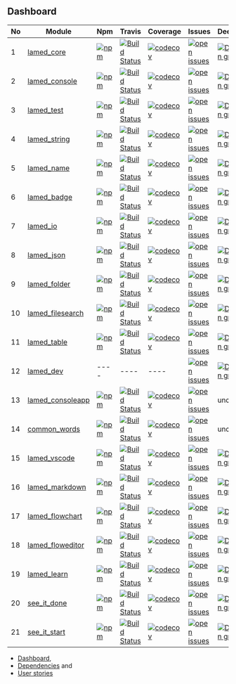 ## Dashboard

| No |Module |Npm |Travis |Coverage |Issues |Deepscans |Dependencies |Hits |
|  ---- | ---- | ---- | ---- | ---- | ---- | ---- | ---- | ---- |
1 |[lamed_core](https://github.com/perezlamed/lamed_core) |[![npm](https://img.shields.io/npm/v/lamed_core.svg)](https://www.npmjs.org/package/lamed_core) |[![Build Status](https://travis-ci.org/perezlamed/lamed_core.svg?branch=master)](https://travis-ci.org/perezlamed/lamed_core) |[![codecov](https://codecov.io/gh/perezlamed/lamed_core/branch/master/graph/badge.svg)](https://codecov.io/gh/perezlamed/lamed_core) |[![open issues](https://img.shields.io/github/issues-raw/perezlamed/lamed_core.svg)](https://github.com/perezlamed/lamed_core/issues) |[![DeepScan grade](https://deepscan.io/api/teams/1597/projects/6044/branches/48311/badge/grade.svg)](https://deepscan.io/dashboard#view=project&tid=1597&pid=6044&bid=48311) |[![dependencies Status](https://david-dm.org/perezlamed/lamed_core/status.svg)](https://david-dm.org/perezlamed/lamed_core) |[![HitCount](http://hits.dwyl.io/perezlamed/lamed_core.svg)](https://github.com/perezlamed/lamed_core/graphs/traffic) |
2 |[lamed_console](https://github.com/perezlamed/lamed_console) |[![npm](https://img.shields.io/npm/v/lamed_console.svg)](https://www.npmjs.org/package/lamed_console) |[![Build Status](https://travis-ci.org/perezlamed/lamed_console.svg?branch=master)](https://travis-ci.org/perezlamed/lamed_console) |[![codecov](https://codecov.io/gh/perezlamed/lamed_console/branch/master/graph/badge.svg)](https://codecov.io/gh/perezlamed/lamed_console) |[![open issues](https://img.shields.io/github/issues-raw/perezlamed/lamed_console.svg)](https://github.com/perezlamed/lamed_console/issues) |[![DeepScan grade](https://deepscan.io/api/teams/1597/projects/6356/branches/52830/badge/grade.svg)](https://deepscan.io/dashboard#view=project&tid=1597&pid=6356&bid=52830) |[![dependencies Status](https://david-dm.org/perezlamed/lamed_console/status.svg)](https://david-dm.org/perezlamed/lamed_console) |[![HitCount](http://hits.dwyl.io/perezlamed/lamed_console.svg)](https://github.com/perezlamed/lamed_console/graphs/traffic) |
3 |[lamed_test](https://github.com/perezlamed/lamed_test) |[![npm](https://img.shields.io/npm/v/lamed_test.svg)](https://www.npmjs.org/package/lamed_test) |[![Build Status](https://travis-ci.org/perezlamed/lamed_test.svg?branch=master)](https://travis-ci.org/perezlamed/lamed_test) |[![codecov](https://codecov.io/gh/perezlamed/lamed_test/branch/master/graph/badge.svg)](https://codecov.io/gh/perezlamed/lamed_test) |[![open issues](https://img.shields.io/github/issues-raw/perezlamed/lamed_test.svg)](https://github.com/perezlamed/lamed_test/issues) |[![DeepScan grade](https://deepscan.io/api/teams/1597/projects/6045/branches/48312/badge/grade.svg)](https://deepscan.io/dashboard#view=project&tid=1597&pid=6045&bid=48312) |[![dependencies Status](https://david-dm.org/perezlamed/lamed_test/status.svg)](https://david-dm.org/perezlamed/lamed_test) |[![HitCount](http://hits.dwyl.io/perezlamed/lamed_test.svg)](https://github.com/perezlamed/lamed_test/graphs/traffic) |
4 |[lamed_string](https://github.com/perezlamed/lamed_string) |[![npm](https://img.shields.io/npm/v/lamed_string.svg)](https://www.npmjs.org/package/lamed_string) |[![Build Status](https://travis-ci.org/perezlamed/lamed_string.svg?branch=master)](https://travis-ci.org/perezlamed/lamed_string) |[![codecov](https://codecov.io/gh/perezlamed/lamed_string/branch/master/graph/badge.svg)](https://codecov.io/gh/perezlamed/lamed_string) |[![open issues](https://img.shields.io/github/issues-raw/perezlamed/lamed_string.svg)](https://github.com/perezlamed/lamed_string/issues) |[![DeepScan grade](https://deepscan.io/api/teams/1597/projects/6367/branches/52842/badge/grade.svg)](https://deepscan.io/dashboard#view=project&tid=1597&pid=6367&bid=52842) |[![dependencies Status](https://david-dm.org/perezlamed/lamed_string/status.svg)](https://david-dm.org/perezlamed/lamed_string) |[![HitCount](http://hits.dwyl.io/perezlamed/lamed_string.svg)](https://github.com/perezlamed/lamed_string/graphs/traffic) |
5 |[lamed_name](https://github.com/perezlamed/lamed_name) |[![npm](https://img.shields.io/npm/v/lamed_name.svg)](https://www.npmjs.org/package/lamed_name) |[![Build Status](https://travis-ci.org/perezlamed/lamed_name.svg?branch=master)](https://travis-ci.org/perezlamed/lamed_name) |[![codecov](https://codecov.io/gh/perezlamed/lamed_name/branch/master/graph/badge.svg)](https://codecov.io/gh/perezlamed/lamed_name) |[![open issues](https://img.shields.io/github/issues-raw/perezlamed/lamed_name.svg)](https://github.com/perezlamed/lamed_name/issues) |[![DeepScan grade](https://deepscan.io/api/teams/1597/projects/6365/branches/52839/badge/grade.svg)](https://deepscan.io/dashboard#view=project&tid=1597&pid=6365&bid=52839) |[![dependencies Status](https://david-dm.org/perezlamed/lamed_name/status.svg)](https://david-dm.org/perezlamed/lamed_name) |[![HitCount](http://hits.dwyl.io/perezlamed/lamed_name.svg)](https://github.com/perezlamed/lamed_name/graphs/traffic) |
6 |[lamed_badge](https://github.com/perezlamed/lamed_badge) |[![npm](https://img.shields.io/npm/v/lamed_badge.svg)](https://www.npmjs.org/package/lamed_badge) |[![Build Status](https://travis-ci.org/perezlamed/lamed_badge.svg?branch=master)](https://travis-ci.org/perezlamed/lamed_badge) |[![codecov](https://codecov.io/gh/perezlamed/lamed_badge/branch/master/graph/badge.svg)](https://codecov.io/gh/perezlamed/lamed_badge) |[![open issues](https://img.shields.io/github/issues-raw/perezlamed/lamed_badge.svg)](https://github.com/perezlamed/lamed_badge/issues) |[![DeepScan grade](https://deepscan.io/api/teams/1597/projects/6357/branches/52831/badge/grade.svg)](https://deepscan.io/dashboard#view=project&tid=1597&pid=6357&bid=52831) |[![dependencies Status](https://david-dm.org/perezlamed/lamed_badge/status.svg)](https://david-dm.org/perezlamed/lamed_badge) |[![HitCount](http://hits.dwyl.io/perezlamed/lamed_badge.svg)](https://github.com/perezlamed/lamed_badge/graphs/traffic) |
7 |[lamed_io](https://github.com/perezlamed/lamed_io) |[![npm](https://img.shields.io/npm/v/lamed_io.svg)](https://www.npmjs.org/package/lamed_io) |[![Build Status](https://travis-ci.org/perezlamed/lamed_io.svg?branch=master)](https://travis-ci.org/perezlamed/lamed_io) |[![codecov](https://codecov.io/gh/perezlamed/lamed_io/branch/master/graph/badge.svg)](https://codecov.io/gh/perezlamed/lamed_io) |[![open issues](https://img.shields.io/github/issues-raw/perezlamed/lamed_io.svg)](https://github.com/perezlamed/lamed_io/issues) |[![DeepScan grade](https://deepscan.io/api/teams/1597/projects/4474/branches/36076/badge/grade.svg)](https://deepscan.io/dashboard#view=project&tid=1597&pid=4474&bid=36076) |[![dependencies Status](https://david-dm.org/perezlamed/lamed_io/status.svg)](https://david-dm.org/perezlamed/lamed_io) |[![HitCount](http://hits.dwyl.io/perezlamed/lamed_io.svg)](https://github.com/perezlamed/lamed_io/graphs/traffic) |
8 |[lamed_json](https://github.com/perezlamed/lamed_json) |[![npm](https://img.shields.io/npm/v/lamed_json.svg)](https://www.npmjs.org/package/lamed_json) |[![Build Status](https://travis-ci.org/perezlamed/lamed_json.svg?branch=master)](https://travis-ci.org/perezlamed/lamed_json) |[![codecov](https://codecov.io/gh/perezlamed/lamed_json/branch/master/graph/badge.svg)](https://codecov.io/gh/perezlamed/lamed_json) |[![open issues](https://img.shields.io/github/issues-raw/perezlamed/lamed_json.svg)](https://github.com/perezlamed/lamed_json/issues) |[![DeepScan grade](https://deepscan.io/api/teams/1597/projects/6363/branches/52837/badge/grade.svg)](https://deepscan.io/dashboard#view=project&tid=1597&pid=6363&bid=52837) |[![dependencies Status](https://david-dm.org/perezlamed/lamed_json/status.svg)](https://david-dm.org/perezlamed/lamed_json) |[![HitCount](http://hits.dwyl.io/perezlamed/lamed_json.svg)](https://github.com/perezlamed/lamed_json/graphs/traffic) |
9 |[lamed_folder](https://github.com/perezlamed/lamed_folder) |[![npm](https://img.shields.io/npm/v/lamed_folder.svg)](https://www.npmjs.org/package/lamed_folder) |[![Build Status](https://travis-ci.org/perezlamed/lamed_folder.svg?branch=master)](https://travis-ci.org/perezlamed/lamed_folder) |[![codecov](https://codecov.io/gh/perezlamed/lamed_folder/branch/master/graph/badge.svg)](https://codecov.io/gh/perezlamed/lamed_folder) |[![open issues](https://img.shields.io/github/issues-raw/perezlamed/lamed_folder.svg)](https://github.com/perezlamed/lamed_folder/issues) |[![DeepScan grade](https://deepscan.io/api/teams/1597/projects/4472/branches/36075/badge/grade.svg)](https://deepscan.io/dashboard#view=project&tid=1597&pid=4472&bid=36075) |[![dependencies Status](https://david-dm.org/perezlamed/lamed_folder/status.svg)](https://david-dm.org/perezlamed/lamed_folder) |[![HitCount](http://hits.dwyl.io/perezlamed/lamed_folder.svg)](https://github.com/perezlamed/lamed_folder/graphs/traffic) |
10 |[lamed_filesearch](https://github.com/perezlamed/lamed_filesearch) |[![npm](https://img.shields.io/npm/v/lamed_filesearch.svg)](https://www.npmjs.org/package/lamed_filesearch) |[![Build Status](https://travis-ci.org/perezlamed/lamed_filesearch.svg?branch=master)](https://travis-ci.org/perezlamed/lamed_filesearch) |[![codecov](https://codecov.io/gh/perezlamed/lamed_filesearch/branch/master/graph/badge.svg)](https://codecov.io/gh/perezlamed/lamed_filesearch) |[![open issues](https://img.shields.io/github/issues-raw/perezlamed/lamed_filesearch.svg)](https://github.com/perezlamed/lamed_filesearch/issues) |[![DeepScan grade](https://deepscan.io/api/teams/1597/projects/6359/branches/52833/badge/grade.svg)](https://deepscan.io/dashboard#view=project&tid=1597&pid=6359&bid=52833) |[![dependencies Status](https://david-dm.org/perezlamed/lamed_filesearch/status.svg)](https://david-dm.org/perezlamed/lamed_filesearch) |[![HitCount](http://hits.dwyl.io/perezlamed/lamed_filesearch.svg)](https://github.com/perezlamed/lamed_filesearch/graphs/traffic) |
11 |[lamed_table](https://github.com/perezlamed/lamed_table) |[![npm](https://img.shields.io/npm/v/lamed_table.svg)](https://www.npmjs.org/package/lamed_table) |[![Build Status](https://travis-ci.org/perezlamed/lamed_table.svg?branch=master)](https://travis-ci.org/perezlamed/lamed_table) |[![codecov](https://codecov.io/gh/perezlamed/lamed_table/branch/master/graph/badge.svg)](https://codecov.io/gh/perezlamed/lamed_table) |[![open issues](https://img.shields.io/github/issues-raw/perezlamed/lamed_table.svg)](https://github.com/perezlamed/lamed_table/issues) |[![DeepScan grade](https://deepscan.io/api/teams/1597/projects/6366/branches/52840/badge/grade.svg)](https://deepscan.io/dashboard#view=project&tid=1597&pid=6366&bid=52840) |[![dependencies Status](https://david-dm.org/perezlamed/lamed_table/status.svg)](https://david-dm.org/perezlamed/lamed_table) |[![HitCount](http://hits.dwyl.io/perezlamed/lamed_table.svg)](https://github.com/perezlamed/lamed_table/graphs/traffic) |
12 |[lamed_dev](https://github.com/perezlamed/lamed_dev) |---- |---- |---- |[![open issues](https://img.shields.io/github/issues-raw/perezlamed/lamed_dev.svg)](https://github.com/perezlamed/lamed_dev/issues) |[![DeepScan grade](https://deepscan.io/api/teams/1597/projects/6358/branches/52832/badge/grade.svg)](https://deepscan.io/dashboard#view=project&tid=1597&pid=6358&bid=52832) |[![dependencies Status](https://david-dm.org/perezlamed/lamed_dev/status.svg)](https://david-dm.org/perezlamed/lamed_dev) |[![HitCount](http://hits.dwyl.io/perezlamed/lamed_dev.svg)](https://github.com/perezlamed/lamed_dev/graphs/traffic) |
13 |[lamed_consoleapp](https://github.com/perezlamed/lamed_consoleapp) |[![npm](https://img.shields.io/npm/v/lamed_consoleapp.svg)](https://www.npmjs.org/package/lamed_consoleapp) |[![Build Status](https://travis-ci.org/perezlamed/lamed_consoleapp.svg?branch=master)](https://travis-ci.org/perezlamed/lamed_consoleapp) |[![codecov](https://codecov.io/gh/perezlamed/lamed_consoleapp/branch/master/graph/badge.svg)](https://codecov.io/gh/perezlamed/lamed_consoleapp) |[![open issues](https://img.shields.io/github/issues-raw/perezlamed/lamed_consoleapp.svg)](https://github.com/perezlamed/lamed_consoleapp/issues) |undefined |[![dependencies Status](https://david-dm.org/perezlamed/lamed_consoleapp/status.svg)](https://david-dm.org/perezlamed/lamed_consoleapp) |[![HitCount](http://hits.dwyl.io/perezlamed/lamed_consoleapp.svg)](https://github.com/perezlamed/lamed_consoleapp/graphs/traffic) |
14 |[common_words](https://github.com/perezlamed/common_words) |[![npm](https://img.shields.io/npm/v/common_words.svg)](https://www.npmjs.org/package/common_words) |[![Build Status](https://travis-ci.org/perezlamed/common_words.svg?branch=master)](https://travis-ci.org/perezlamed/common_words) |[![codecov](https://codecov.io/gh/perezlamed/common_words/branch/master/graph/badge.svg)](https://codecov.io/gh/perezlamed/common_words) |[![open issues](https://img.shields.io/github/issues-raw/perezlamed/common_words.svg)](https://github.com/perezlamed/common_words/issues) |undefined |[![dependencies Status](https://david-dm.org/perezlamed/common_words/status.svg)](https://david-dm.org/perezlamed/common_words) |[![HitCount](http://hits.dwyl.io/perezlamed/common_words.svg)](https://github.com/perezlamed/common_words/graphs/traffic) |
15 |[lamed_vscode](https://github.com/perezlamed/lamed_vscode) |[![npm](https://img.shields.io/npm/v/lamed_vscode.svg)](https://www.npmjs.org/package/lamed_vscode) |[![Build Status](https://travis-ci.org/perezlamed/lamed_vscode.svg?branch=master)](https://travis-ci.org/perezlamed/lamed_vscode) |[![codecov](https://codecov.io/gh/perezlamed/lamed_vscode/branch/master/graph/badge.svg)](https://codecov.io/gh/perezlamed/lamed_vscode) |[![open issues](https://img.shields.io/github/issues-raw/perezlamed/lamed_vscode.svg)](https://github.com/perezlamed/lamed_vscode/issues) |[![DeepScan grade](https://deepscan.io/api/teams/1597/projects/6368/branches/52843/badge/grade.svg)](https://deepscan.io/dashboard#view=project&tid=1597&pid=6368&bid=52843) |[![dependencies Status](https://david-dm.org/perezlamed/lamed_vscode/status.svg)](https://david-dm.org/perezlamed/lamed_vscode) |[![HitCount](http://hits.dwyl.io/perezlamed/lamed_vscode.svg)](https://github.com/perezlamed/lamed_vscode/graphs/traffic) |
16 |[lamed_markdown](https://github.com/perezlamed/lamed_markdown) |[![npm](https://img.shields.io/npm/v/lamed_markdown.svg)](https://www.npmjs.org/package/lamed_markdown) |[![Build Status](https://travis-ci.org/perezlamed/lamed_markdown.svg?branch=master)](https://travis-ci.org/perezlamed/lamed_markdown) |[![codecov](https://codecov.io/gh/perezlamed/lamed_markdown/branch/master/graph/badge.svg)](https://codecov.io/gh/perezlamed/lamed_markdown) |[![open issues](https://img.shields.io/github/issues-raw/perezlamed/lamed_markdown.svg)](https://github.com/perezlamed/lamed_markdown/issues) |[![DeepScan grade](https://deepscan.io/api/teams/1597/projects/6364/branches/52838/badge/grade.svg)](https://deepscan.io/dashboard#view=project&tid=1597&pid=6364&bid=52838) |[![dependencies Status](https://david-dm.org/perezlamed/lamed_markdown/status.svg)](https://david-dm.org/perezlamed/lamed_markdown) |[![HitCount](http://hits.dwyl.io/perezlamed/lamed_markdown.svg)](https://github.com/perezlamed/lamed_markdown/graphs/traffic) |
17 |[lamed_flowchart](https://github.com/perezlamed/lamed_flowchart) |[![npm](https://img.shields.io/npm/v/lamed_flowchart.svg)](https://www.npmjs.org/package/lamed_flowchart) |[![Build Status](https://travis-ci.org/perezlamed/lamed_flowchart.svg?branch=master)](https://travis-ci.org/perezlamed/lamed_flowchart) |[![codecov](https://codecov.io/gh/perezlamed/lamed_flowchart/branch/master/graph/badge.svg)](https://codecov.io/gh/perezlamed/lamed_flowchart) |[![open issues](https://img.shields.io/github/issues-raw/perezlamed/lamed_flowchart.svg)](https://github.com/perezlamed/lamed_flowchart/issues) |[![DeepScan grade](https://deepscan.io/api/teams/1597/projects/6360/branches/52834/badge/grade.svg)](https://deepscan.io/dashboard#view=project&tid=1597&pid=6360&bid=52834) |[![dependencies Status](https://david-dm.org/perezlamed/lamed_flowchart/status.svg)](https://david-dm.org/perezlamed/lamed_flowchart) |[![HitCount](http://hits.dwyl.io/perezlamed/lamed_flowchart.svg)](https://github.com/perezlamed/lamed_flowchart/graphs/traffic) |
18 |[lamed_floweditor](https://github.com/perezlamed/lamed_floweditor) |[![npm](https://img.shields.io/npm/v/lamed_floweditor.svg)](https://www.npmjs.org/package/lamed_floweditor) |[![Build Status](https://travis-ci.org/perezlamed/lamed_floweditor.svg?branch=master)](https://travis-ci.org/perezlamed/lamed_floweditor) |[![codecov](https://codecov.io/gh/perezlamed/lamed_floweditor/branch/master/graph/badge.svg)](https://codecov.io/gh/perezlamed/lamed_floweditor) |[![open issues](https://img.shields.io/github/issues-raw/perezlamed/lamed_floweditor.svg)](https://github.com/perezlamed/lamed_floweditor/issues) |[![DeepScan grade](https://deepscan.io/api/teams/1597/projects/6361/branches/52835/badge/grade.svg)](https://deepscan.io/dashboard#view=project&tid=1597&pid=6361&bid=52835) |[![dependencies Status](https://david-dm.org/perezlamed/lamed_floweditor/status.svg)](https://david-dm.org/perezlamed/lamed_floweditor) |[![HitCount](http://hits.dwyl.io/perezlamed/lamed_floweditor.svg)](https://github.com/perezlamed/lamed_floweditor/graphs/traffic) |
19 |[lamed_learn](https://github.com/perezlamed/lamed_learn) |[![npm](https://img.shields.io/npm/v/lamed_learn.svg)](https://www.npmjs.org/package/lamed_learn) |[![Build Status](https://travis-ci.org/perezlamed/lamed_learn.svg?branch=master)](https://travis-ci.org/perezlamed/lamed_learn) |[![codecov](https://codecov.io/gh/perezlamed/lamed_learn/branch/master/graph/badge.svg)](https://codecov.io/gh/perezlamed/lamed_learn) |[![open issues](https://img.shields.io/github/issues-raw/perezlamed/lamed_learn.svg)](https://github.com/perezlamed/lamed_learn/issues) |[![DeepScan grade](https://deepscan.io/api/teams/1597/projects/6369/branches/52844/badge/grade.svg)](https://deepscan.io/dashboard#view=project&tid=1597&pid=6369&bid=52844) |[![dependencies Status](https://david-dm.org/perezlamed/lamed_learn/status.svg)](https://david-dm.org/perezlamed/lamed_learn) |[![HitCount](http://hits.dwyl.io/perezlamed/lamed_learn.svg)](https://github.com/perezlamed/lamed_learn/graphs/traffic) |
20 |[see_it_done](https://github.com/perezlamed/see_it_done) |[![npm](https://img.shields.io/npm/v/see_it_done.svg)](https://www.npmjs.org/package/see_it_done) |[![Build Status](https://travis-ci.org/perezlamed/see_it_done.svg?branch=master)](https://travis-ci.org/perezlamed/see_it_done) |[![codecov](https://codecov.io/gh/perezlamed/see_it_done/branch/master/graph/badge.svg)](https://codecov.io/gh/perezlamed/see_it_done) |[![open issues](https://img.shields.io/github/issues-raw/perezlamed/see_it_done.svg)](https://github.com/perezlamed/see_it_done/issues) |[![DeepScan grade](https://deepscan.io/api/teams/1597/projects/6046/branches/48313/badge/grade.svg)](https://deepscan.io/dashboard#view=project&tid=1597&pid=6046&bid=48313) |[![dependencies Status](https://david-dm.org/perezlamed/see_it_done/status.svg)](https://david-dm.org/perezlamed/see_it_done) |[![HitCount](http://hits.dwyl.io/perezlamed/see_it_done.svg)](https://github.com/perezlamed/see_it_done/graphs/traffic) |
21 |[see_it_start](https://github.com/perezlamed/see_it_start) |[![npm](https://img.shields.io/npm/v/see_it_start.svg)](https://www.npmjs.org/package/see_it_start) |[![Build Status](https://travis-ci.org/perezlamed/see_it_start.svg?branch=master)](https://travis-ci.org/perezlamed/see_it_start) |[![codecov](https://codecov.io/gh/perezlamed/see_it_start/branch/master/graph/badge.svg)](https://codecov.io/gh/perezlamed/see_it_start) |[![open issues](https://img.shields.io/github/issues-raw/perezlamed/see_it_start.svg)](https://github.com/perezlamed/see_it_start/issues) |[![DeepScan grade](https://deepscan.io/api/teams/1597/projects/6370/branches/52845/badge/grade.svg)](https://deepscan.io/dashboard#view=project&tid=1597&pid=6370&bid=52845) |[![dependencies Status](https://david-dm.org/perezlamed/see_it_start/status.svg)](https://david-dm.org/perezlamed/see_it_start) |[![HitCount](http://hits.dwyl.io/perezlamed/see_it_start.svg)](https://github.com/perezlamed/see_it_start/graphs/traffic) |
- [Dashboard](./Dashboard.md),
- [Dependencies](./Dependencies.md) and
- [User stories](./UserStories.md)